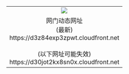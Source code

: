 ﻿<table>
  <tr></tr>
  <tr><td colspan=2 align=center><img src="https://d3z84exp3zpwt.cloudfront.net/Up/oGate.jpg" /></td></tr>
  <tr><td colspan=2 align=center>网门动态网址<br/>(最新)
<br>https://d3z84exp3zpwt.cloudfront.net
<br/><br/>(以下网址可能失效)
<br>https://d30jot2kx8sn0x.cloudfront.net
    </td>
  </tr>
</table>
